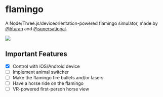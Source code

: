 # flamingo
A Node/Three.js/deviceorientation-powered flamingo simulator, made by [@hturan](https://github.com/hturan) and [@supersational](https://github.com/supersational).

![](http://i.imgur.com/Fg8MV42.png)

## Important Features
- [x] Control with iOS/Android device
- [ ] Implement animal switcher
- [ ] Make the flamingo fire bullets and/or lasers
- [ ] Have a horse ride on the flamingo
- [ ] VR-powered first-person horse view
